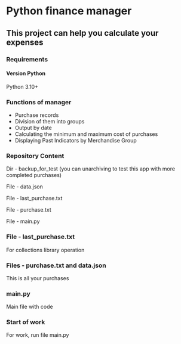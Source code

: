 **Python finance manager**
========================
## This project can help you calculate your expenses
### Requirements
#### Version Python

Python 3.10+

### Functions of manager
- Purchase records
- Division of them into groups
- Output by date
- Calculating the minimum and maximum cost of purchases
- Displaying Past Indicators by Merchandise Group

### Repository Content
Dir - backup_for_test (you can unarchiving to test this app with more completed purchases)

File - data.json

File - last_purchase.txt

File - purchase.txt

File - main.py

### File - last_purchase.txt
For сollections library operation

### Files - purchase.txt and data.json
This is all your purchases

### main.py
Main file with code

### Start of work
For work, run file main.py
